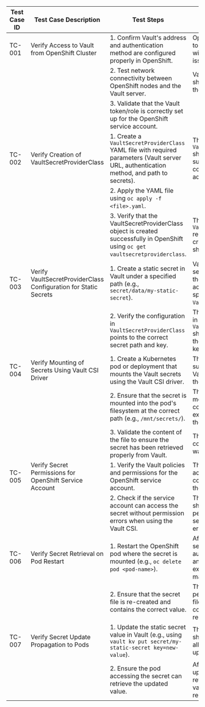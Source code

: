 | **Test Case ID** | **Test Case Description**                                    | **Test Steps**                                                                                                                                  | **Expected Result**                                                                                                                                              |
|------------------|--------------------------------------------------------------|------------------------------------------------------------------------------------------------------------------------------------------------|-----------------------------------------------------------------------------------------------------------------------------------------------------------------|
| TC-001           | Verify Access to Vault from OpenShift Cluster                | 1. Confirm Vault's address and authentication method are configured properly in OpenShift.                                                     | OpenShift should be able to reach the Vault server with no connectivity issues.                                                                                  |
|                  |                                                              | 2. Test network connectivity between OpenShift nodes and the Vault server.                                                                      | Vault authentication should be successful with the provided credentials.                                                                                         |
|                  |                                                              | 3. Validate that the Vault token/role is correctly set up for the OpenShift service account.                                                      |                                                                                                                                                                 |
| TC-002           | Verify Creation of VaultSecretProviderClass                  | 1. Create a `VaultSecretProviderClass` YAML file with required parameters (Vault server URL, authentication method, and path to secrets).        | The `VaultSecretProviderClass` should be created successfully with the correct values for Vault address and secret paths.                                         |
|                  |                                                              | 2. Apply the YAML file using `oc apply -f <file>.yaml`.                                                                                         |                                                                                                                                                                 |
|                  |                                                              | 3. Verify that the VaultSecretProviderClass object is created successfully in OpenShift using `oc get vaultsecretproviderclass`.                  | The `VaultSecretProviderClass` resource is correctly created, and no errors should be encountered.                                                              |
| TC-003           | Verify VaultSecretProviderClass Configuration for Static Secrets | 1. Create a static secret in Vault under a specified path (e.g., `secret/data/my-static-secret`).                                                 | Vault should store the secret successfully and the secret value should be accessible via the path specified in the `VaultSecretProviderClass`.                    |
|                  |                                                              | 2. Verify the configuration in `VaultSecretProviderClass` points to the correct secret path and key.                                              | The secret configuration in the `VaultSecretProviderClass` should correctly match the stored secret path and key.                                               |
| TC-004           | Verify Mounting of Secrets Using Vault CSI Driver            | 1. Create a Kubernetes pod or deployment that mounts the Vault secrets using the Vault CSI driver.                                                | The pod should start successfully with the Vault secrets mounted at the specified location.                                                                     |
|                  |                                                              | 2. Ensure that the secret is mounted into the pod's filesystem at the correct path (e.g., `/mnt/secrets/`).                                       | The secret should be mounted as a file with the correct value in the expected location inside the pod.                                                           |
|                  |                                                              | 3. Validate the content of the file to ensure the secret has been retrieved properly from Vault.                                                 | The file should contain the correct secret value that was stored in Vault.                                                                                      |
| TC-005           | Verify Secret Permissions for OpenShift Service Account      | 1. Verify the Vault policies and permissions for the OpenShift service account.                                                                   | The OpenShift service account should have the correct policies to access the secret path.                                                                       |
|                  |                                                              | 2. Check if the service account can access the secret without permission errors when using the Vault CSI.                                         | The service account should have sufficient permissions to access the secret from Vault without errors.                                                          |
| TC-006           | Verify Secret Retrieval on Pod Restart                       | 1. Restart the OpenShift pod where the secret is mounted (e.g., `oc delete pod <pod-name>`).                                                       | After the pod restarts, the secret should be automatically re-mounted and available at the expected path without any manual intervention.                        |
|                  |                                                              | 2. Ensure that the secret file is re-created and contains the correct value.                                                                     | The secret value should persist and the mounted file should contain the correct value after the pod restart.                                                     |
| TC-007           | Verify Secret Update Propagation to Pods                     | 1. Update the static secret value in Vault (e.g., using `vault kv put secret/my-static-secret key=new-value`).                                      | The new secret value should be propagated to all pods that use the updated secret path.                                                                          |
|                  |                                                              | 2. Ensure the pod accessing the secret can retrieve the updated value.                                                                            | After the secret is updated, the pod should reflect the new secret value without requiring a restart.                                                           |
